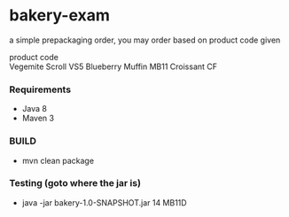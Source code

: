 # bakery-exam
a simple prepackaging order, you may order based on product code given

product             code  
Vegemite Scroll     VS5
Blueberry Muffin    MB11
Croissant           CF

### Requirements
* Java 8
* Maven 3

### BUILD
* mvn clean package

### Testing (goto where the jar is)
* java -jar bakery-1.0-SNAPSHOT.jar 14 MB11D
